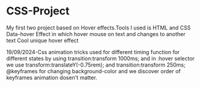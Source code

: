 # CSS-Project
My first two project based on Hover effects.Tools I used is HTML and CSS 
Data-hover Effect in which hover mouse on text and changes to another text
Cool unique hover effect

19/09/2024-Css animation tricks used for different timing function for different states by using transition:transform 1000ms; and in :hover selector we use transform:translateY(-0.75rem); and transition:transform 250ms;
@keyframes for changing background-color and we discover order of keyframes animation dosen't matter.
